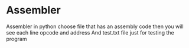 # Assembler
Assembler in python
choose file that has an assembly code then you will see each line opcode and address
And test.txt file just for testing the program
